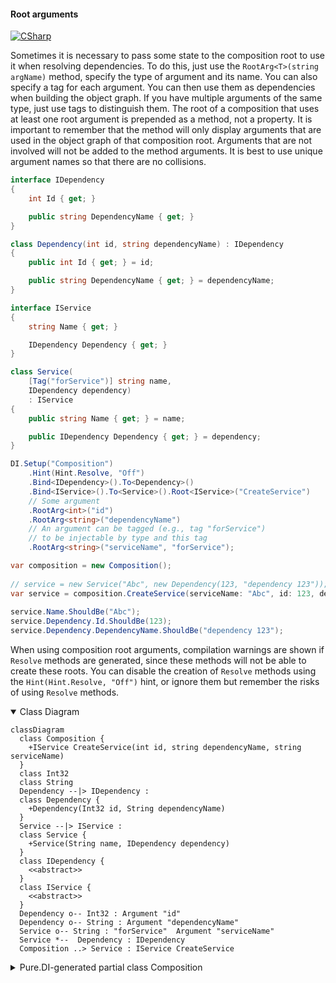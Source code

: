 #### Root arguments

[![CSharp](https://img.shields.io/badge/C%23-code-blue.svg)](../tests/Pure.DI.UsageTests/Basics/RootArgumentsScenario.cs)

Sometimes it is necessary to pass some state to the composition root to use it when resolving dependencies. To do this, just use the `RootArg<T>(string argName)` method, specify the type of argument and its name. You can also specify a tag for each argument. You can then use them as dependencies when building the object graph. If you have multiple arguments of the same type, just use tags to distinguish them. The root of a composition that uses at least one root argument is prepended as a method, not a property. It is important to remember that the method will only display arguments that are used in the object graph of that composition root. Arguments that are not involved will not be added to the method arguments. It is best to use unique argument names so that there are no collisions.

```c#
interface IDependency
{
    int Id { get; }

    public string DependencyName { get; }
}

class Dependency(int id, string dependencyName) : IDependency
{
    public int Id { get; } = id;

    public string DependencyName { get; } = dependencyName;
}

interface IService
{
    string Name { get; }

    IDependency Dependency { get; }
}

class Service(
    [Tag("forService")] string name,
    IDependency dependency)
    : IService
{
    public string Name { get; } = name;

    public IDependency Dependency { get; } = dependency;
}

DI.Setup("Composition")
    .Hint(Hint.Resolve, "Off")
    .Bind<IDependency>().To<Dependency>()
    .Bind<IService>().To<Service>().Root<IService>("CreateService")
    // Some argument
    .RootArg<int>("id")
    .RootArg<string>("dependencyName")
    // An argument can be tagged (e.g., tag "forService")
    // to be injectable by type and this tag
    .RootArg<string>("serviceName", "forService");

var composition = new Composition();
        
// service = new Service("Abc", new Dependency(123, "dependency 123"));
var service = composition.CreateService(serviceName: "Abc", id: 123, dependencyName: "dependency 123");
        
service.Name.ShouldBe("Abc");
service.Dependency.Id.ShouldBe(123);
service.Dependency.DependencyName.ShouldBe("dependency 123");
```

When using composition root arguments, compilation warnings are shown if `Resolve` methods are generated, since these methods will not be able to create these roots. You can disable the creation of `Resolve` methods using the `Hint(Hint.Resolve, "Off")` hint, or ignore them but remember the risks of using `Resolve` methods.

<details open>
<summary>Class Diagram</summary>

```mermaid
classDiagram
  class Composition {
    +IService CreateService(int id, string dependencyName, string serviceName)
  }
  class Int32
  class String
  Dependency --|> IDependency : 
  class Dependency {
    +Dependency(Int32 id, String dependencyName)
  }
  Service --|> IService : 
  class Service {
    +Service(String name, IDependency dependency)
  }
  class IDependency {
    <<abstract>>
  }
  class IService {
    <<abstract>>
  }
  Dependency o-- Int32 : Argument "id"
  Dependency o-- String : Argument "dependencyName"
  Service o-- String : "forService"  Argument "serviceName"
  Service *--  Dependency : IDependency
  Composition ..> Service : IService CreateService
```

</details>

<details>
<summary>Pure.DI-generated partial class Composition</summary><blockquote>

```c#
partial class Composition
{
  private readonly global::System.IDisposable[] _disposableSingletonsM02D01di;
  
  public Composition()
  {
    _disposableSingletonsM02D01di = new global::System.IDisposable[0];
  }
  
  internal Composition(Composition parent)
  {
    _disposableSingletonsM02D01di = new global::System.IDisposable[0];
  }
  
  #region Composition Roots
  #if NETSTANDARD2_0_OR_GREATER || NETCOREAPP || NET40_OR_GREATER || NET
  [global::System.Diagnostics.Contracts.Pure]
  #endif
  public Pure.DI.UsageTests.Basics.RootArgumentsScenario.IService CreateService(int id, string dependencyName, string serviceName)
  {
    return new Pure.DI.UsageTests.Basics.RootArgumentsScenario.Service(serviceName, new Pure.DI.UsageTests.Basics.RootArgumentsScenario.Dependency(id, dependencyName));
  }
  #endregion
  
  
  public override string ToString()
  {
    return
      "classDiagram\n" +
        "  class Composition {\n" +
          "    +IService CreateService(int id, string dependencyName, string serviceName)\n" +
        "  }\n" +
        "  class Int32\n" +
        "  class String\n" +
        "  Dependency --|> IDependency : \n" +
        "  class Dependency {\n" +
          "    +Dependency(Int32 id, String dependencyName)\n" +
        "  }\n" +
        "  Service --|> IService : \n" +
        "  class Service {\n" +
          "    +Service(String name, IDependency dependency)\n" +
        "  }\n" +
        "  class IDependency {\n" +
          "    <<abstract>>\n" +
        "  }\n" +
        "  class IService {\n" +
          "    <<abstract>>\n" +
        "  }\n" +
        "  Dependency o-- Int32 : Argument \"id\"\n" +
        "  Dependency o-- String : Argument \"dependencyName\"\n" +
        "  Service o-- String : \"forService\"  Argument \"serviceName\"\n" +
        "  Service *--  Dependency : IDependency\n" +
        "  Composition ..> Service : IService CreateService";
  }
}
```

</blockquote></details>


